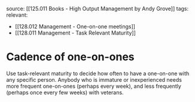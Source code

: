 source: [[125.011 Books - High Output Management by Andy Grove]]
tags:
relevant:
- [[128.012 Management - One-on-one meetings]]
- [[128.011 Management - Task Relevant Maturity]]

# Cadence of one-on-ones

Use task-relevant maturity to decide how often to have a one-on-one with any specific person. Anybody who is immature or inexperienced needs more frequent one-on-ones (perhaps every week), and less frequently (perhaps once every few weeks) with veterans.

